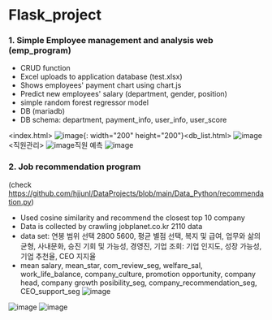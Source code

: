 # Flask_project

### 1. Simple Employee management and analysis web (emp_program)
- CRUD function
- Excel uploads to application database (test.xlsx)
- Shows employees' payment chart using chart.js
- Predict new employees' salary (department, gender, position)
- simple random forest regressor model
- DB (mariadb)
- DB schema: department, payment_info, user_info, user_score

<index.html>
![image](https://user-images.githubusercontent.com/50603209/137441756-753b118c-d583-468b-88bd-a3d471802648.png){: width="200" height="200"}<db_list.html>
![image](https://user-images.githubusercontent.com/50603209/137441788-0bdf1c1f-872c-4ebd-b435-8d7dd6076705.png)<직원관리>
![image](https://user-images.githubusercontent.com/50603209/137441867-de9f75c4-d529-47fd-9386-5383b100e524.png)직원 예측
![image](https://user-images.githubusercontent.com/50603209/137441825-b6ee45be-c097-4bfb-a5bc-fac7fdd615c2.png)

### 2. Job recommendation program 
(check https://github.com/hjjunl/DataProjects/blob/main/Data_Python/recommendation.py)
- Used cosine similarity and recommend the closest top 10 company
- Data is collected by crawling jobplanet.co.kr 2110 data
- data set: 연봉 범위 선택 2800 5600, 평균 별점 선택, 복지 및 급여, 업무와 삶의 균형, 사내문화, 승진 기회 및 가능성, 경영진, 기업 조회: 기업 인지도, 성장 가능성, 기업 추천율, CEO 지지율
- mean salary, mean_star, com_review_seg, welfare_sal, work_life_balance, company_culture, promotion opportunity, company head, company growth posibility_seg, company_recommendation_seg, CEO_support_seg
![image](https://user-images.githubusercontent.com/50603209/138800184-1635eb66-07af-4999-b6dd-827db6762e97.png)

![image](https://user-images.githubusercontent.com/50603209/138800242-acce6554-4aad-4f06-8e05-98c5ee57a332.png)
![image](https://user-images.githubusercontent.com/50603209/138800273-0d47acdf-b09c-46dc-a3a3-2739b6270d41.png)
